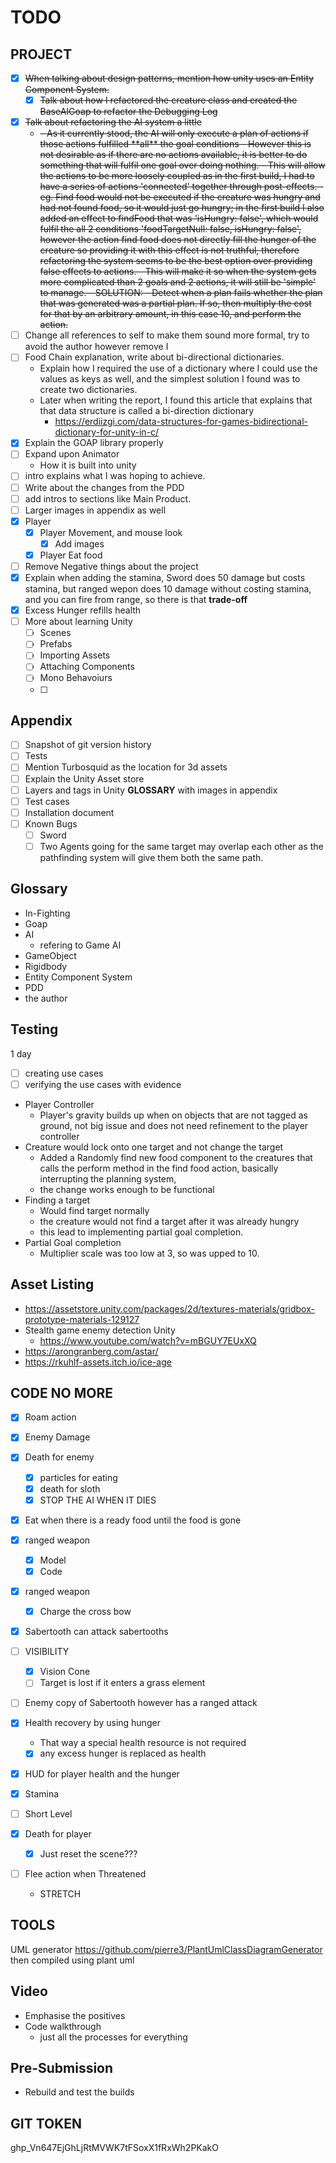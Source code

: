 # TODO

## PROJECT

- [x] ~~When talking about design patterns, mention how unity uses an Entity Component System.~~
  - [x] ~~Talk about how I refactored the creature class and created the BaseAIGoap to refactor the Debugging Log~~
- [x] ~~Talk about refactoring the AI system a little~~
  - <del>
    - As it currently stood, the AI will only execute a plan of actions if those actions fulfilled **all** the goal conditions
    - However this is not desirable as if there are no actions available, it is better to do something that will fulfil one goal over doing nothing. 
    - This will allow the actions to be more loosely coupled as in the first build, I had to have a series of actions 'connected' together through post-effects.
      - eg. Find food would not be executed if the creature was hungry and had not found food, so it would just go hungry; in the first build I also added an effect to findFood that was 'isHungry: false', which would fulfil the all 2 conditions 'foodTargetNull: false, isHungry: false', however the action find food does not directly fill the hunger of the creature so providing it with this effect is not truthful, therefore refactoring the system seems to be the best option over providing false effects to actions. 
      - This will make it so when the system gets more complicated than 2 goals and 2 actions, it will still be 'simple' to manage.
    - SOLUTION:
      - Detect when a plan fails whether the plan that was generated was a partial plan. If so, then multiply the cost for that by an arbitrary amount, in this case 10, and perform the action. </del>
- [ ] Change all references to self to make them sound more formal, try to avoid the author however remove I
- [ ] Food Chain explanation, write about bi-directional dictionaries.
  - Explain how I required the use of a dictionary where I could use the values as keys as well, and the simplest solution I found was to create two dictionaries. 
  - Later when writing the report, I found this article that explains that that data structure is called a bi-direction dictionary
    - https://erdiizgi.com/data-structures-for-games-bidirectional-dictionary-for-unity-in-c/
- [x] Explain the GOAP library properly
- [ ] Expand upon Animator
  - How it is built into unity 
- [ ] intro explains what I was hoping to achieve.
- [ ] Write about the changes from the PDD
- [ ] add intros to sections like Main Product.
- [ ] Larger images in appendix as well
- [x] Player
  - [x] Player Movement, and mouse look
    - [x] Add images
  - [x] Player Eat food
- [ ] Remove Negative things about the project
- [x] Explain when adding the stamina, Sword does 50 damage but costs stamina, but ranged wepon does 10 damage without costing stamina, and you can fire from range, so there is that **trade-off**
- [x] Excess Hunger refills health
- [ ] More about learning Unity
  - [ ] Scenes
  - [ ] Prefabs
  - [ ] Importing Assets
  - [ ] Attaching Components
  - [ ] Mono Behavoiurs
  - [ ] 

## Appendix
- [ ] Snapshot of git version history
- [ ] Tests
- [ ] Mention Turbosquid as the location for 3d assets
- [ ] Explain the Unity Asset store
- [ ] Layers and tags in Unity **GLOSSARY** with images in appendix
- [ ] Test cases
- [ ] Installation document
- [ ] Known Bugs
  - [ ] Sword
  - [ ] Two Agents going for the same target may overlap each other as the pathfinding system will give them both the same path.

## Glossary
- In-Fighting
- Goap
- AI
  - refering to Game AI
- GameObject
- Rigidbody
- Entity Component System
- PDD
- the author

## Testing
1 day
  - [ ] creating use cases
  - [ ] verifying the use cases with evidence
- Player Controller
  - Player's gravity builds up when on objects that are not tagged as ground, not big issue and does not need refinement to the player controller
- Creature would lock onto one target and not change the target
  - Added a Randomly find new food component to the creatures that calls the perform method in the find food action, basically interrupting the planning system,
  - the change works enough to be functional
- Finding a target
  - Would find target normally
  - the creature would not find a target after it was already hungry
  - this lead to implementing partial goal completion.
- Partial Goal completion
  - Multiplier scale was too low at 3, so was upped to 10.
  
## Asset Listing
- https://assetstore.unity.com/packages/2d/textures-materials/gridbox-prototype-materials-129127
- Stealth game enemy detection Unity
  - https://www.youtube.com/watch?v=mBGUY7EUxXQ
- https://arongranberg.com/astar/
- https://rkuhlf-assets.itch.io/ice-age

## CODE NO MORE
- [x] Roam action
- [x] Enemy Damage
- [x] Death for enemy
  - [x] particles for eating
  - [x] death for sloth
  - [x] STOP THE AI WHEN IT DIES
- [x] Eat when there is a ready food until the food is gone
- [x] ranged weapon
  - [x] Model
  - [x] Code
- [x] ranged weapon
  - [x] Charge the cross bow
- [x] Sabertooth can attack sabertooths

- [ ] VISIBILITY
  - [x] Vision Cone
  - [ ] Target is lost if it enters a grass element
- [ ] Enemy copy of Sabertooth however has a ranged attack
- [x] Health recovery by using hunger
  - That way a special health resource is not required
  - [x] any excess hunger is replaced as health
- [x] HUD for player health and the hunger
- [x] Stamina
- [ ] Short Level
- [x] Death for player
  - [x] Just reset the scene???
- [ ] Flee action when Threatened 
  - STRETCH







## TOOLS
UML generator
https://github.com/pierre3/PlantUmlClassDiagramGenerator
then compiled using plant uml


## Video
- Emphasise the positives
- Code walkthrough
  - just all the processes for everything

## Pre-Submission
- Rebuild and test the builds



## GIT TOKEN
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